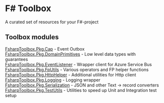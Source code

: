 # F# Toolbox
A curated set of resources for your F#-project

## Toolbox modules
[FsharpToolbox.Pkg.Cap](https://github.com/jburell/FsharpToolbox.Pkg.Cap) - Event Outbox  
[FsharpToolbox.Pkg.DomainPrimitives](https://github.com/jburell/FsharpToolbox.Pkg.DomainPrimitives) - Low level data types with guarantees  
[FsharpToolbox.Pkg.EventListener](https://github.com/jburell/FsharpToolbox.Pkg.EventListener) - Wrapper client for Azure Service Bus  
[FsharpToolbox.Pkg.FpUtils](https://github.com/jburell/fsharptoolbox.pkg.fputils) - Various operators and FP helper functions  
[FsharpToolbox.Pkg.HttpHelper](https://github.com/jburell/FsharpToolbox.Pkg.HttpHelper) - Additional utilities for Http client  
[FsharpToolbox.Pkg.Logging](https://github.com/jburell/fsharptoolbox.pkg.logging) - Logging wrapper  
[FsharpToolbox.Pkg.Serialization](https://github.com/jburell/FsharpToolbox.Pkg.Serialization) - JSON and other Text -> record converters  
[FsharpToolbox.Pkg.TestUtils](https://github.com/jburell/FsharpToolbox.Pkg.TestUtils) - Utilities to speed up Unit and Integration test setup  
